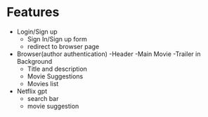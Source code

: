 # Features

- Login/Sign up
  - Sign In/Sign up form
  - redirect to browser page
- Browser(author authentication)
  -Header
  -Main Movie
  -Trailer in Background
  - Title and description
  - Movie Suggestions
  - Movies list
- Netflix gpt
  - search bar
  - movie suggestion

